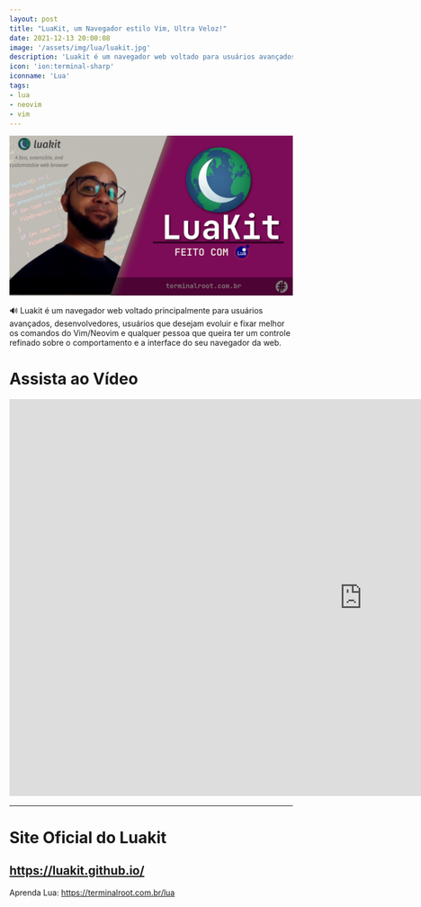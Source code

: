 ```yaml
---
layout: post
title: "LuaKit, um Navegador estilo Vim, Ultra Veloz!"
date: 2021-12-13 20:00:08
image: '/assets/img/lua/luakit.jpg'
description: 'Luakit é um navegador web voltado para usuários avançados, desenvolvedores, usuários que desejam fixar melhor os comandos do Vim/Neovim'
icon: 'ion:terminal-sharp'
iconname: 'Lua'
tags:
- lua
- neovim
- vim
---
```


![LuaKit, um Navegador estilo Vim, Ultra Veloz!](/assets/img/lua/luakit.jpg)

🔊 Luakit é um navegador web voltado principalmente para usuários avançados, desenvolvedores, usuários que desejam evoluir e fixar melhor os comandos do Vim/Neovim e qualquer pessoa que queira ter um controle refinado sobre o comportamento e a interface do seu navegador da web.

# Assista ao Vídeo 

<iframe width="1253" height="705" src="https://www.youtube.com/embed/fPCyfbR9yV0" title="YouTube video player" frameborder="0" allow="accelerometer; autoplay; clipboard-write; encrypted-media; gyroscope; picture-in-picture" allowfullscreen></iframe> 

---

# Site Oficial do Luakit
## <https://luakit.github.io/>

Aprenda Lua: <https://terminalroot.com.br/lua>

